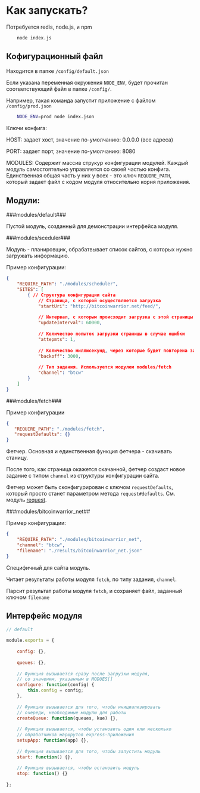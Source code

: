 Как запускать?
==============

Потребуется redis, node.js, и npm

```bash
    node index.js
```

Кофигурационный файл
--------------------

Находится в папке `/config/default.json`

Если указана переменная окружения `NODE_ENV`, будет прочитан соответствующий файл в папке `/config/`.

Например, такая команда запустит приложение с файлом `/config/prod.json`

```bash
    NODE_ENV=prod node index.json
```

Ключи конфига:

HOST: задает хост, значение по-умолчанию: 0.0.0.0 (все адреса)

PORT: задает порт, значение по-умолчанию: 8080

MODULES: Содержит массив струкур конфигурации модулей.
Каждый модуль самостоятельно управляется со своей частью конфига.
Единственная общая часть у них у всех - это ключ `REQUIRE_PATH`, который задает файл с кодом модуля относительно корня приложения.

Модули:
------

###modules/default###

Пустой модуль, созданный для демонстрации интерфейса модуля.

###modules/sceduler###

Модуль - планировщик, обрабатвывает список сайтов, с которых нужно загружать информацию.

Пример конфигурации:

```json
{
    "REQUIRE_PATH": "./modules/scheduler",
    "SITES": [
        { // Структура конфигурации сайта
            // Страница, с которой осуществляется загрузка
            "startUri": "http://bitcoinwarrior.net/feed/",
            
            // Интервал, с которым происходит загрузка с этой страницы
            "updateInterval": 60000,
            
            // Количество попыток загрузки страницы в случае ошибки
            "attepmts": 1,
            
            // Количество миллисекунд, через которые будет повторена загрузка в случае ошибки
            "backoff": 3000,
            
            // Тип задания. Используется модулем modules/fetch
            "channel": "btcw"
        }
    ]
}

```

###modules/fetch###

Пример конфигурации

```json
{
   "REQUIRE_PATH": "./modules/fetch",
   "requestDefaults": {}
}
```

Фетчер. Основная и единственная функция фетчера - скачивать станицу.

После того, как страница окажется скачанной, фетчер создаст новое задание с типом `channel` из структуры конфигурации сайта.

Фетчер может быть сконфигурирован с ключом `requestDefaults`, который просто станет параметром метода `request#defaults`. См. модуль [request](https://www.npmjs.com/package/request).

###modules/bitcoinwarrior_net##

Пример конфигурации:

```json
{
    "REQUIRE_PATH": "./modules/bitcoinwarrior_net",
    "channel": "btcw",
    "filename": "./results/bitcoinwarrior_net.json"
}
```

Специфичный для сайта модуль.

Читает результаты работы модуля `fetch`, по типу задания, `channel`.

Парсит результат работы модуля `fetch`, и сохраняет файл, заданный ключом `filename`

Интерфейс модуля
----------------

```javascript
// default

module.exports = {
    
    config: {},
    
    queues: {},
    
    // Функция вызывается сразу после загрузки модуля,
    // со значеним, указанным в MODUES[]
    configure: function(config) {
        this.config = config;
    },
    
    // Функция вызывается для того, чтобы инициализировать
    // очереди, необходимые модулю для работы
    createQueue: function(queues, kue) {},
    
    // Функция вызывается, чтобы установить один или несколько
    // обработчиков маршрутов express-приложения
    setupApp: function(app) {},
    
    // Функция вызывается для того, чтобы запустить модуль
    start: function() {},
    
    // Функция вызывается, чтобы остановить модуль
    stop: function() {}
    
};
```